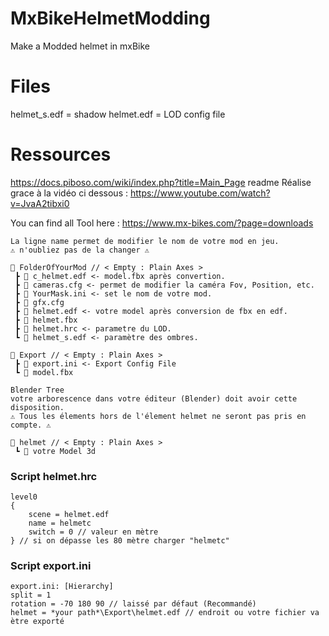 
# MxBikeHelmetModding
Make a Modded helmet in mxBike

# Files

helmet_s.edf = shadow
helmet.edf = LOD config file

# Ressources

https://docs.piboso.com/wiki/index.php?title=Main_Page
readme Réalise grace à la vidéo ci dessous : https://www.youtube.com/watch?v=JvaA2tibxi0

You can find all Tool here : https://www.mx-bikes.com/?page=downloads


```
La ligne name permet de modifier le nom de votre mod en jeu.
⚠️ n'oubliez pas de la changer ⚠️

📁 FolderOfYourMod // < Empty : Plain Axes >
 ┣ 📄 c_helmet.edf <- model.fbx après convertion.
 ┣ 📄 cameras.cfg <- permet de modifier la caméra Fov, Position, etc.
 ┣ 📄 YourMask.ini <- set le nom de votre mod.
 ┣ 📄 gfx.cfg
 ┣ 📄 helmet.edf <- votre model après conversion de fbx en edf.
 ┣ 📄 helmet.fbx 
 ┣ 📄 helmet.hrc <- parametre du LOD.
 ┗ 📄 helmet_s.edf <- paramètre des ombres.
 
📁 Export // < Empty : Plain Axes >
 ┣ 📄 export.ini <- Export Config File
 ┗ 📄 model.fbx
```

```
Blender Tree
votre arborescence dans votre éditeur (Blender) doit avoir cette disposition.
⚠️ Tous les élements hors de l'élement helmet ne seront pas pris en compte. ⚠️

🔳 helmet // < Empty : Plain Axes >
 ┗ 🔻 votre Model 3d
 ```
 
### Script helmet.hrc
``` 
level0
{
	scene = helmet.edf
	name = helmetc
	switch = 0 // valeur en mètre
} // si on dépasse les 80 mètre charger "helmetc"
 ```

### Script export.ini
```
export.ini: [Hierarchy]
split = 1 
rotation = -70 180 90 // laissé par défaut (Recommandé)
helmet = *your path*\Export\helmet.edf // endroit ou votre fichier va ètre exporté
```
